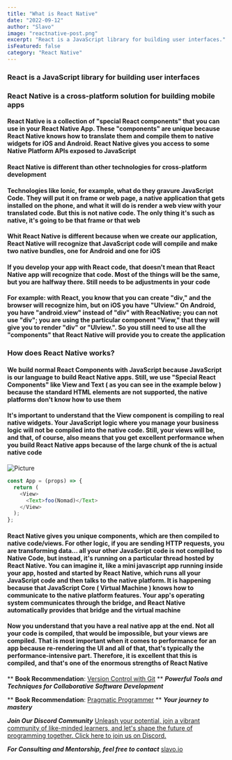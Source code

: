 ```yaml
---
title: "What is React Native"
date: "2022-09-12"
author: "Slavo"
image: "reactnative-post.png"
excerpt: "React is a JavaScript library for building user interfaces."
isFeatured: false
category: "React Native"
---
```


### React is a JavaScript library for building user interfaces

### React Native is a cross-platform solution for building mobile apps

#### React Native is a collection of "special React components" that you can use in your React Native App. These "components" are unique because React Native knows how to translate them and compile them to native widgets for iOS and Android. React Native gives you access to some Native Platform APIs exposed to JavaScript

#### React Native is different than other technologies for cross-platform development

#### Technologies like Ionic, for example, what do they gravure JavaScript Code. They will put it on frame or web page, a native application that gets installed on the phone, and what it will do is render a web view with your translated code. But this is not native code. The only thing it's such as native, it's going to be that frame or that web

#### Whit React Native is different because when we create our application, React Native will recognize that JavaScript code will compile and make two native bundles, one for Android and one for iOS

#### If you develop your app with React code, that doesn't mean that React Native app will recognize that code. Most of the things will be the same, but you are halfway there. Still needs to be adjustments in your code

#### For example: with React, you know that you can create "div," and the browser will recognize him, but on iOS you have "UIview." On Android, you have "android.view" instead of "div" with ReacNative; you can not use "div"; you are using the particular component "View," that they will give you to render "div" or "UIview.". So you still need to use all the "components" that React Native will provide you to create the application

### How does React Native works?

#### We build normal React Components with JavaScript because JavaScript is our language to build React Native apps. Still, we use "Special React Components" like View and Text ( as you can see in the example below ) because the standard HTML elements are not supported, the native platforms don't know how to use them

#### It's important to understand that the View component is compiling to real native widgets. Your JavaScript logic where you manage your business logic will not be compiled into the native code. Still, your views will be, and that, of course, also means that you get excellent performance when you build React Native apps because of the large chunk of the is actual native code

![Picture](/images/post-img/reactnative-body-post.png)

```js
const App = (props) => {
  return (
    <View>
      <Text>foo(Nomad)</Text>
    </View>
  );
};
```

#### React Native gives you unique components, which are then compiled to native code/views. For other logic, if you are sending HTTP requests, you are transforming data... all your other JavaScript code is not compiled to Native Code, but instead, it's running on a particular thread hosted by React Native. You can imagine it, like a mini javascript app running inside your app, hosted and started by React Native, which runs all your JavaScript code and then talks to the native platform. It is happening because that JavaScript Core ( Virtual Machine ) knows how to communicate to the native platform features. Your app's operating system communicates through the bridge, and React Native automatically provides that bridge and the virtual machine

#### Now you understand that you have a real native app at the end. Not all your code is compiled, that would be impossible, but your views are compiled. That is most important when it comes to performance for an app because re-rendering the UI and all of that, that's typically the performance-intensive part. Therefore, it is excellent that this is compiled, and that's one of the enormous strengths of React Native

\*\* **Book Recommendation**: [Version Control with Git](https://amzn.to/46xioqF)
\*\* **_Powerful Tools and Techniques for Collaborative Software Development_**

\*\* **Book Recommendation**: [Pragmatic Programmer](https://amzn.to/43h37XQ)
\*\* **_Your journey to mastery_**

**_Join Our Discord Community_** [Unleash your potential, join a vibrant community of like-minded learners, and let's shape the future of programming together. Click here to join us on Discord.](https://discord.gg/9zvxqj4w)

**_For Consulting and Mentorship, feel free to contact_** [slavo.io](/contact)
